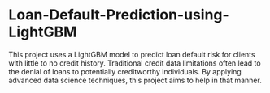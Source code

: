 # Loan-Default-Prediction-using-LightGBM
This project uses a LightGBM model to predict loan default risk for clients with little to no credit history. Traditional credit data limitations often lead to the denial of loans to potentially creditworthy individuals. By applying advanced data science techniques, this project aims to help in that manner.
